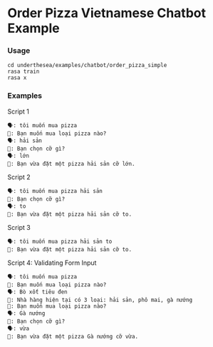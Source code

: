 # Order Pizza Vietnamese Chatbot Example

### Usage

``` 
cd underthesea/examples/chatbot/order_pizza_simple
rasa train
rasa x 
```

### Examples

Script 1

```
🗣️: tôi muốn mua pizza
🤖: Bạn muốn mua loại pizza nào?
🗣️: hải sản
🤖: Bạn chọn cỡ gì?
🗣️: lớn
🤖: Bạn vừa đặt một pizza hải sản cỡ lớn.
```

Script 2

```
🗣️: tôi muốn mua pizza hải sản
🤖: Bạn chọn cỡ gì?
🗣️: to
🤖: Bạn vừa đặt một pizza hải sản cỡ to.
```

Script 3

``` 
🗣️: tôi muốn mua pizza hải sản to
🤖: Bạn vừa đặt một pizza hải sản cỡ to.
```

Script 4: Validating Form Input

```
🗣️: tôi muốn mua pizza
🤖: Bạn muốn mua loại pizza nào?
🗣️: Bò xốt tiêu đen
🤖: Nhà hàng hiện tại có 3 loại: hải sản, phô mai, gà nướng
🤖: Bạn muốn mua loại pizza nào?
🗣️: Gà nướng
🤖: Bạn chọn cỡ gì?
🗣️: vừa
🤖: Bạn vừa đặt một pizza Gà nướng cỡ vừa.
```